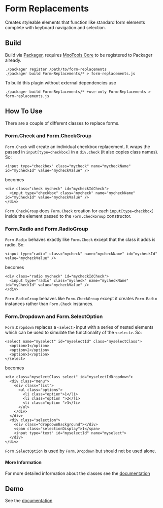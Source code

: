 # Form Replacements

Creates styleable elements that function like standard form elements complete with
keyboard navigation and selection.

## Build

Build via [Packager][packager], requires [MooTools Core][core] to be registered to Packager already.

[packager]: http://github.com/kamicane/packager
[core]: http://github.com/mootools/mootools-core

    ./packager register /path/to/form-replacements
    ./packager build Form-Replacements/* > form-replacements.js

To build this plugin without external dependencies use

    ./packager build Form-Replacements/* +use-only Form-Replacements > form-replacements.js

## How To Use

There are a couple of different classes to replace forms.

### Form.Check and Form.CheckGroup

`Form.Check` will create an individual checkbox replacement. It wraps the passed in
`input[type=checkbox]` in a `div.check` (it also copies class names). So:

    <input type="checkbox" class="mycheck" name="mycheckName" id="mycheckId" value="mycheckValue" />

becomes

    <div class="check mycheck" id="mycheckIdCheck">
      <input type="checkbox" class="mycheck" name="mycheckName" id="myCheckId" value="mycheckValue" />
    </div>

`Form.CheckGroup` does `Form.Check` creation for each `input[type=checkbox]` inside the
element passed to the `Form.CheckGroup` constructor.

### Form.Radio and Form.RadioGroup

`Form.Radio` behaves exactly like `Form.Check` except that the class it adds is radio. So:

    <input type="radio" class="mycheck" name="mycheckName" id="mycheckId" value="mycheckValue" />

becomes

    <div class="radio mycheck" id="mycheckIdCheck">
      <input type="radio" class="mycheck" name="mycheckName" id="myCheckId" value="mycheckValue" />
    </div>

`Form.RadioGroup` behaves like `Form.CheckGroup` except it creates `Form.Radio` instances
rather than `Form.Check` instances.

### Form.Dropdown and Form.SelectOption

`Form.Dropdown` replaces a `<select>` input with a series of nested elements which can be used
to simulate the functionality of the `<select>`. So:

    <select name="myselect" id="myselectId" class="myselectClass">
      <option>1</option>
      <option>2</option>
      <option>3</option>
    </select>

becomes

    <div class="myselectClass select" id="myselectIdDropdown">
      <div class="menu">
        <div class="list">
          <ul class="options">
            <li class="option">1</li>
            <li class="option ">2</li>
            <li class="option ">3</li>
          </ul>
        </div>
      </div>
      <div class="selection">
        <div class="dropdownBackground"></div>
        <span class="selectionDisplay">1</span>
        <input type="text" id="myselectId" name="myselect">
      </div>
    </div>

`Form.SelectOption` is used by `Form.Dropdown` but should not be used alone.

#### More Information

For more detailed information about the classes see the
[documentation](http://bryanjswift.github.com/mootools-form-replacements)

## Demo

See the [documentation](http://bryanjswift.github.com/mootools-form-replacements)